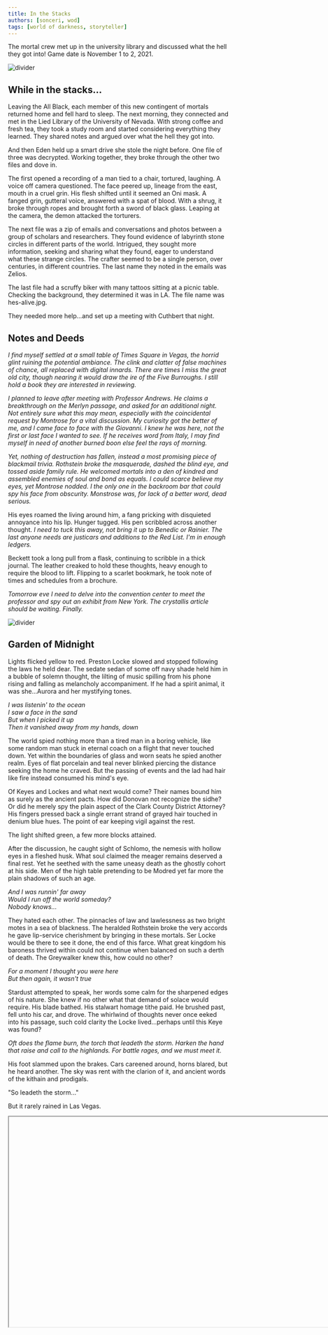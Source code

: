 ```yaml
---
title: In the Stacks
authors: [sonceri, wod]
tags: [world of darkness, storyteller]
---
```


The mortal crew met up in the university library and discussed what the hell they got into! Game date is November 1 to 2, 2021.

<!--truncate-->
![divider](/img/divide/divide-wod.png)

## While in the stacks...

Leaving the All Black, each member of this new contingent of mortals returned home and fell hard to sleep. The next morning, they connected and met in the Lied Library of the University of Nevada. With strong coffee and fresh tea, they took a study room and started considering everything they learned. They shared notes and argued over what the hell they got into.

And then Eden held up a smart drive she stole the night before. One file of three was decrypted. Working together, they broke through the other two files and dove in.

The first opened a recording of a man tied to a chair, tortured, laughing. A voice off camera questioned. The face peered up, lineage from the east, mouth in a cruel grin. His flesh shifted until it seemed an Oni mask. A fanged grin, gutteral voice, answered with a spat of blood. With a shrug, it broke through ropes and brought forth a sword of black glass. Leaping at the camera, the demon attacked the torturers. 

The next file was a zip of emails and conversations and photos between a group of scholars and researchers. They found evidence of labyrinth stone circles in different parts of the world. Intrigued, they sought more information, seeking and sharing what they found, eager to understand what these strange circles. The crafter seemed to be a single person, over centuries, in different countries. The last name they noted in the emails was Zelios.

The last file had a scruffy biker with many tattoos sitting at a picnic table. Checking the background, they determined it was in LA. The file name was hes-alive.jpg. 

They needed more help...and set up a meeting with Cuthbert that night.

## Notes and Deeds

*I find myself settled at a small table of Times Square in Vegas, the horrid glint ruining the potential ambiance. The clink and clatter of false machines of chance, all replaced with digital innards. There are times I miss the great old city, though nearing it would draw the ire of the Five Burroughs. I still hold a book they are interested in reviewing.*

*I planned to leave after meeting with Professor Andrews. He claims a breakthrough on the Merlyn passage, and asked for an additional night. Not entirely sure what this may mean, especially with the coincidental request by Montrose for a vital discussion. My curiosity got the better of me, and I came face to face with the Giovanni. I knew he was here, not the first or last face I wanted to see. If he receives word from Italy, I may find myself in need of another burned boon else feel the rays of morning.*

*Yet, nothing of destruction has fallen, instead a most promising piece of blackmail trivia. Rothstein broke the masquerade, dashed the blind eye, and tossed aside family rule. He welcomed mortals into a den of kindred and assembled enemies of soul and bond as equals. I could scarce believe my eyes, yet Montrose nodded. I the only one in the backroom bar that could spy his face from obscurity. Monstrose was, for lack of a better word, dead serious.*

His eyes roamed the living around him, a fang pricking with disquieted annoyance into his lip. Hunger tugged. His pen scribbled across another thought. *I need to tuck this away, not bring it up to Benedic or Rainier. The last anyone needs are justicars and additions to the Red List. I'm in enough ledgers.*

Beckett took a long pull from a flask, continuing to scribble in a thick journal. The leather creaked to hold these thoughts, heavy enough to require the blood to lift. Flipping to a scarlet bookmark, he took note of times and schedules from a brochure.

*Tomorrow eve I need to delve into the convention center to meet the professor and spy out an exhibit from New York. The crystallis article should be waiting. Finally.*

![divider](/img/divide/divide-tome1.png)

## Garden of Midnight

Lights flicked yellow to red. Preston Locke slowed and stopped following the laws he held dear. The sedate sedan of some off navy shade held him in a bubble of solemn thought, the lilting of music spilling from his phone rising and falling as melancholy accompaniment. If he had a spirit animal, it was she...Aurora and her mystifying tones.

*I was listenin' to the ocean<br/>
I saw a face in the sand<br/>
But when I picked it up<br/>
Then it vanished away from my hands, down<br/>*

The world spied nothing more than a tired man in a boring vehicle, like some random man stuck in eternal coach on a flight that never touched down. Yet within the boundaries of glass and worn seats he spied another realm. Eyes of flat porcelain and teal never blinked piercing the distance seeking the home he craved. But the passing of events and the lad had hair like fire instead consumed his mind's eye.

Of Keyes and Lockes and what next would come? Their names bound him as surely as the ancient pacts. How did Donovan not recognize the sidhe? Or did he merely spy the plain aspect of the Clark County District Attorney? His fingers pressed back a single errant strand of grayed hair touched in denium blue hues. The point of ear keeping vigil against the rest.

The light shifted green, a few more blocks attained. 

After the discussion, he caught sight of Schlomo, the nemesis with hollow eyes in a fleshed husk. What soul claimed the meager remains deserved a final rest. Yet he seethed with the same uneasy death as the ghostly cohort at his side. Men of the high table pretending to be Modred yet far more the plain shadows of such an age.

*And I was runnin' far away<br/>
Would I run off the world someday?<br/>
Nobody knows...<br/>*

They hated each other. The pinnacles of law and lawlessness as two bright motes in a sea of blackness. The heralded Rothstein broke the very accords he gave lip-service cherishment by bringing in these mortals. Ser Locke would be there to see it done, the end of this farce. What great kingdom his baroness thrived within could not continue when balanced on such a derth of death. The Greywalker knew this, how could no other?

*For a moment I thought you were here<br/>
But then again, it wasn't true*

Stardust attempted to speak, her words some calm for the sharpened edges of his nature. She knew if no other what that demand of solace would require. His blade bathed. His stalwart homage tithe paid. He brushed past, fell unto his car, and drove. The whirlwind of thoughts never once eeked into his passage, such cold clarity the Locke lived...perhaps until this Keye was found?

*Oft does the flame burn, the torch that leadeth the storm. Harken the hand that raise and call to the highlands. For battle rages, and we must meet it.*

His foot slammed upon the brakes. Cars careened around, horns blared, but he heard another. The sky was rent with the clarion of it, and ancient words of the kithain and prodigals.

"So leadeth the storm..."

But it rarely rained in Las Vegas.

<Iframe url="https://www.youtube.com/embed/d_HlPboLRL8"
        width="854px"
        height="480px"
        id="myId"
        className="video-container"
        display="initial"
        position="relative"
        allow="accelerometer; autoplay=1; clipboard-write; encrypted-media; gyroscope; picture-in-picture" 
        allowfullscreen
        />

![divider](/img/divide/divide-sword.png)

## The Pale Night

Metal and leather creaked as Butch drove, stopped, and exited their car. A rental piece of shit, but that wheel wouldn't survive another night if he didn't chill out. But his crew wasn't here, just Rosalind and a head full of bad memories. Shadowed eyes watched him, a delicate shoulder shrugged.

"Go, I'll see you tonight." Sometimes Rosalind understood him better than most, this need to pummel through problems, feel the burn of blood and things breaking. Butch gave a nod, taking his leave as the attendents of the Belagio slid into the seat and drove the car into some garage. What did he care.

And what indeed did she care? Rosalind knew someone would die bloody and awful at his hands, drunk dry, tossed in the desert or someone's backyard pool. Ever the faithful man of muscles. She knew Butch for many years, through his ghouling, training, and finally his embrace by Victor. The brother of her heart, his sire. 

"Miss?" The gentleman of the Belagio opened the door, holding till she neared, that fabulous curved line and exsquisite clothing she perfected always earned an extrance. She tired of it though. A smile that never touched her eyes, whisper of perfume and tendril of smoke as she passed into the brilliant lighting. Every detail burned into the men and women that spied her, even at this late hour the halls and casinos thrummed with the lifeblood of sin.

It held all of the luster of fifty year old rot to Rosalind. A chintsy kingdom of wealth bored her nigh to blood tears, yet she played the game of intrigue and feigned interest. The light lunch at the donut palace wasn't enough for her.

Through the refined marble passages her terrifying heels clicked, a staccato that tilted heads just enough for the shift and sway of hip and shoulder to lure glances to lips stained blood red. Such a buffet to choose from, the rich and bored, nearing their death, drunk or high, youthful and just married, tasty disasters. 

A cold hand took her elbow, a face plain yet the voice was anything but for the fascade of a businessman. "Good evening, Miss Rosalind. If you do not have plans for the rest of your evening, I would like to invite you to dinner and a chat."

Montrose. She knew the cadence and tone. Slipping her arm fully with his, she leaned in as if to nibble an ear, the darkness of the casino allowing shadows to carry her reply. 

"Just the man I wanted to see. Dinner. A chat."

He gave a low huff. "And?"

"A trade."

import Iframe from 'react-iframe';